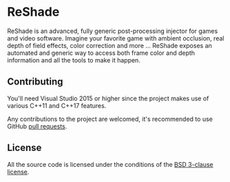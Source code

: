ReShade
=======

ReShade is an advanced, fully generic post-processing injector for games and video software. Imagine your favorite game with ambient occlusion, real depth of field effects, color correction and more ... ReShade exposes an automated and generic way to access both frame color and depth information and all the tools to make it happen.

## Contributing

You'll need Visual Studio 2015 or higher since the project makes use of various C++11 and C++17 features.

Any contributions to the project are welcomed, it's recommended to use GitHub [pull requests](https://help.github.com/articles/using-pull-requests/).

## License

All the source code is licensed under the conditions of the [BSD 3-clause license](LICENSE.md).
